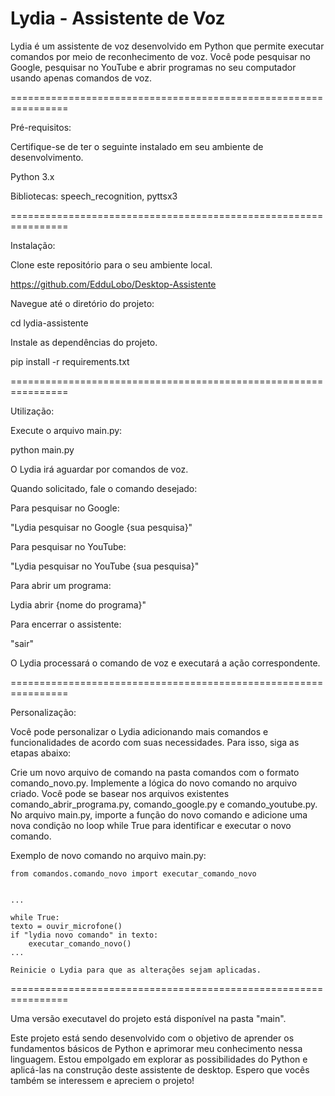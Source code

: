 # Lydia - Assistente de Voz

Lydia é um assistente de voz desenvolvido em Python que permite executar comandos por meio de reconhecimento de voz.
Você pode pesquisar no Google, pesquisar no YouTube e abrir programas no seu computador usando apenas comandos de voz.

================================================================

Pré-requisitos:

Certifique-se de ter o seguinte instalado em seu ambiente de desenvolvimento.

Python 3.x

Bibliotecas: speech_recognition, pyttsx3

================================================================

Instalação:

Clone este repositório para o seu ambiente local.

https://github.com/EdduLobo/Desktop-Assistente

Navegue até o diretório do projeto:

cd lydia-assistente

Instale as dependências do projeto.

pip install -r requirements.txt

================================================================

Utilização:

Execute o arquivo main.py:

python main.py

O Lydia irá aguardar por comandos de voz.

Quando solicitado, fale o comando desejado:

Para pesquisar no Google: 

"Lydia pesquisar no Google {sua pesquisa}"

Para pesquisar no YouTube: 

"Lydia pesquisar no YouTube {sua pesquisa}"

Para abrir um programa: 

Lydia abrir {nome do programa}"

Para encerrar o assistente: 

"sair"

O Lydia processará o comando de voz e executará a ação correspondente.

================================================================

Personalização:

Você pode personalizar o Lydia adicionando mais comandos e funcionalidades de acordo com suas necessidades. Para isso, siga as etapas abaixo:

Crie um novo arquivo de comando na pasta comandos com o formato comando_novo.py.
Implemente a lógica do novo comando no arquivo criado.
Você pode se basear nos arquivos existentes comando_abrir_programa.py, comando_google.py e comando_youtube.py.
No arquivo main.py, importe a função do novo comando e adicione uma nova condição no loop while True para identificar e executar o novo comando.

Exemplo de novo comando no arquivo main.py:

    from comandos.comando_novo import executar_comando_novo


    ...

    while True:
    texto = ouvir_microfone()
    if "lydia novo comando" in texto:
        executar_comando_novo()
    ...

    Reinicie o Lydia para que as alterações sejam aplicadas.

================================================================

Uma versão executavel do projeto está disponível na pasta "main".

Este projeto está sendo desenvolvido com o objetivo de aprender os fundamentos básicos de Python e aprimorar meu conhecimento nessa linguagem. Estou empolgado em explorar as possibilidades do Python e aplicá-las na construção deste assistente de desktop. Espero que vocês também se interessem e apreciem o projeto!
